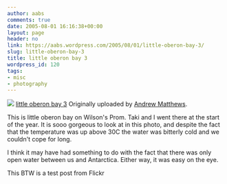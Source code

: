 ```yaml
---
author: aabs
comments: true
date: 2005-08-01 16:16:38+00:00
layout: page
header: no
link: https://aabs.wordpress.com/2005/08/01/little-oberon-bay-3/
slug: little-oberon-bay-3
title: little oberon bay 3
wordpress_id: 120
tags:
- misc
- photography
---
```


[![](http://photos23.flickr.com/30202665_9ae64cd741_m.jpg)](http://www.flickr.com/photos/81359372@N00/30202665/)
[little oberon bay 3](http://www.flickr.com/photos/81359372@N00/30202665/)
Originally uploaded by [Andrew Matthews](http://www.flickr.com/people/81359372@N00/).

This is little oberon bay on Wilson's Prom. Taki and I went there at the start of the year. It is sooo gorgeous to look at in this photo, and despite the fact that the temperature was up above 30C the water was bitterly cold and we couldn't cope for long.

I think it may have had something to do with the fact that there was only open water between us and Antarctica. Either way, it was easy on the eye.

This BTW is a test post from Flickr
